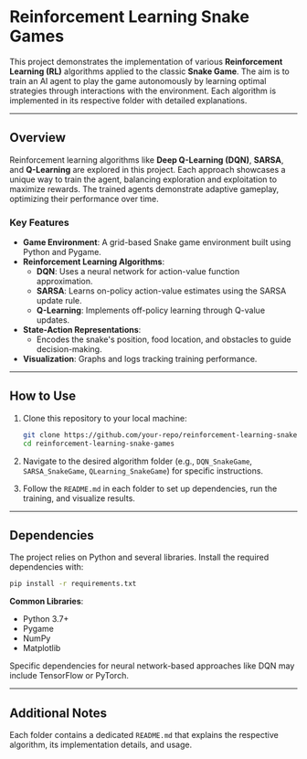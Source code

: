 # Reinforcement Learning Snake Games

This project demonstrates the implementation of various **Reinforcement Learning (RL)** algorithms applied to the classic **Snake Game**. The aim is to train an AI agent to play the game autonomously by learning optimal strategies through interactions with the environment. Each algorithm is implemented in its respective folder with detailed explanations.

---

## Overview

Reinforcement learning algorithms like **Deep Q-Learning (DQN)**, **SARSA**, and **Q-Learning** are explored in this project. Each approach showcases a unique way to train the agent, balancing exploration and exploitation to maximize rewards. The trained agents demonstrate adaptive gameplay, optimizing their performance over time.

### Key Features

- **Game Environment**: A grid-based Snake game environment built using Python and Pygame.
- **Reinforcement Learning Algorithms**:
  - **DQN**: Uses a neural network for action-value function approximation.
  - **SARSA**: Learns on-policy action-value estimates using the SARSA update rule.
  - **Q-Learning**: Implements off-policy learning through Q-value updates.
- **State-Action Representations**: 
  - Encodes the snake's position, food location, and obstacles to guide decision-making.
- **Visualization**: Graphs and logs tracking training performance.

---

## How to Use

1. Clone this repository to your local machine:

   ```bash
   git clone https://github.com/your-repo/reinforcement-learning-snake-games.git
   cd reinforcement-learning-snake-games
   ```

2. Navigate to the desired algorithm folder (e.g., `DQN_SnakeGame`, `SARSA_SnakeGame`, `QLearning_SnakeGame`) for specific instructions.

3. Follow the `README.md` in each folder to set up dependencies, run the training, and visualize results.

---

## Dependencies

The project relies on Python and several libraries. Install the required dependencies with:

```bash
pip install -r requirements.txt
```

**Common Libraries**:
- Python 3.7+
- Pygame
- NumPy
- Matplotlib

Specific dependencies for neural network-based approaches like DQN may include TensorFlow or PyTorch.

---

## Additional Notes

Each folder contains a dedicated `README.md` that explains the respective algorithm, its implementation details, and usage. 

